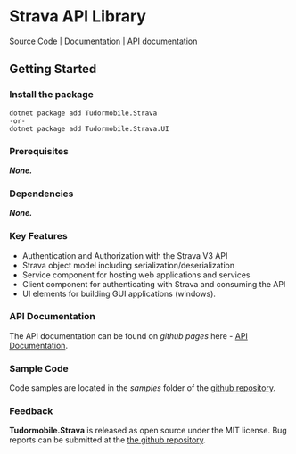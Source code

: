 # Strava API Library
[Source Code](https://github.com/tudormobile/Strava) | [Documentation](https://tudormobile.github.io/Strava/) | [API documentation](https://tudormobile.github.io/Strava/api/tudormobile.html)
## Getting Started
### Install the package
```
dotnet package add Tudormobile.Strava
-or-
dotnet package add Tudormobile.Strava.UI
```
### Prerequisites
***None.***
### Dependencies
***None.*** 

### Key Features
- Authentication and Authorization with the Strava V3 API
- Strava object model including serialization/deserialization
- Service component for hosting web applications and services
- Client component for authenticating with Strava and consuming the API
- UI elements for building GUI applications (windows).

### API Documentation
The API documentation can be found on *github pages* here - [API Documentation](https://tudormobile.github.io/Strava/).
### Sample Code
Code samples are located in the *samples* folder of the [github repository](https://github.com/tudormobile/Strava).
### Feedback
**Tudormobile.Strava** is released as open source under the MIT license. Bug reports can be submitted at the [the github repository](https://github.com/tudormobile/Strava).

